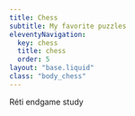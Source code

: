 ```yaml
---
title: Chess
subtitle: My favorite puzzles
eleventyNavigation:
  key: chess
  title: chess
  order: 5
layout: "base.liquid"
class: "body_chess"
---
```

<link rel="stylesheet" href="/static/lichess-pgn-viewer.css" />

Réti endgame study
<div id="reti" class="chess"></div>

<script src="/static/chess.js" type="module"></script>
